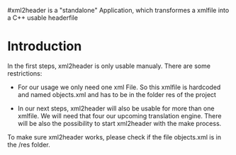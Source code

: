 #xml2header is a "standalone" Application, which transformes a xmlfile into a C++ usable headerfile

# Introduction #

In the first steps, xml2header is only usable manualy. There are some restrictions:
- For our usage we only need one xml File. So this xmlfile is hardcoded and named objects.xml and has to be in the folder res of the project

- In our next steps, xml2header will also be usable for more than one xmlfile. We will need that four our upcoming translation engine. There will be also the possibility to start xml2header with the make process.

To make sure xml2header works, please check if the file objects.xml is in the /res folder.